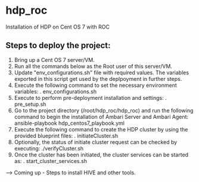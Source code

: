 # hdp_roc
Installation of HDP on Cent OS 7 with ROC

Steps to deploy the project:
----------------------------------

1. Bring up a Cent OS 7 server/VM.
2. Run all the commands below as the Root user of this server/VM.
3. Update "env_configurations.sh" file with required values. The variables exported in this script get used by the deplpoyment in further steps.
4. Execute the following command to set the necessary environment variables: 
      . env_configurations.sh
5. Execute to perform pre-deployment installation and settings: 
      . pre_setup.sh
6. Go to the project directory (/root/hdp_roc/hdp_roc) and run the following command to begin the installation of Ambari Server and Ambari Agent:
      ansible-playbook hdp_centos7_playbook.yml
7. Execute the following command to create the HDP cluster by using the provided blueprint files:
      . initiateCluster.sh
8. Optionally, the status of initiate cluster request can be checked by executing: ./verifyCluster.sh
9. Once the cluster has been initiated, the cluster services can be started as:
      . start_cluster_services.sh


--> Coming up - Steps to install HIVE and other tools.

